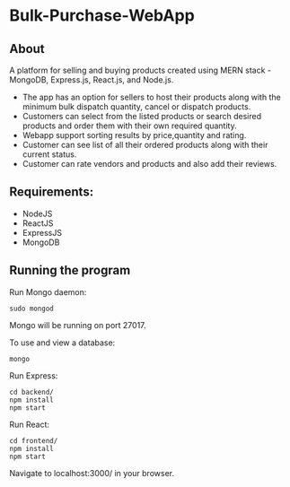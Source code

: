 # Bulk-Purchase-WebApp

## About

A platform for selling and buying products created using MERN stack - MongoDB, Express.js, React.js, and Node.js.

- The app has an option for sellers to host their products along with the minimum bulk dispatch quantity, cancel or dispatch products.
- Customers can select from the listed products or search desired products and order them with their own required quantity.
- Webapp support sorting results by price,quantity and rating.
- Customer can see list of all their ordered products along with their current status.
- Customer can rate vendors and products and also add their reviews.

## Requirements:

-   NodeJS
-   ReactJS
-   ExpressJS
-   MongoDB

## Running the program

Run Mongo daemon:
```
sudo mongod
```
Mongo will be running on port 27017.

To use and view a database:
```
mongo
```

Run Express:
```
cd backend/
npm install
npm start
```

Run React:
```
cd frontend/
npm install
npm start
```
Navigate to localhost:3000/ in your browser.


